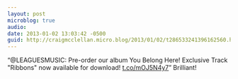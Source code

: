 ```yaml
---
layout: post
microblog: true
audio: 
date: 2013-01-02 13:03:42 -0500
guid: http://craigmcclellan.micro.blog/2013/01/02/t286533241396162560.html
---
```

“@LEAGUESMUSIC: Pre-order our album You Belong Here! Exclusive Track "Ribbons" now available for download! [t.co/mOJ5N4y7](http://t.co/mOJ5N4y7)” Brilliant!
